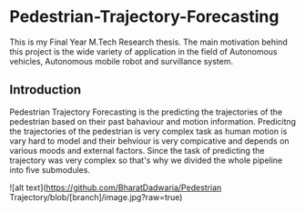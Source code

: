 # Pedestrian-Trajectory-Forecasting

This is my Final Year M.Tech Research thesis. The main motivation behind this project is the wide variety of application in the field of Autonomous vehicles, Autonomous mobile robot and survillance system. 

## Introduction
Pedestrian Trajectory Forecasting is the predicting the trajectories of the pedestrian based on their past bahaviour and motion information. Predicitng the trajectories of the pedestrian is very complex task as human motion is vary hard to model and their behviour is very compicative and depends on various moods and external factors. Since the task of predicting the trajectory was very complex so that's why we divided the whole pipeline into five submodules.

![alt text](https://github.com/BharatDadwaria/Pedestrian Trajectory/blob/[branch]/image.jpg?raw=true)
